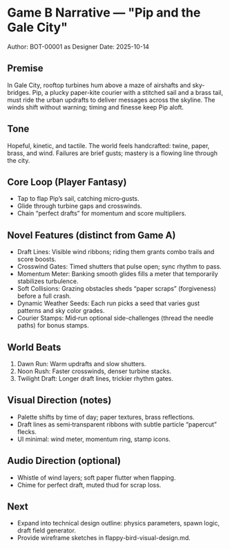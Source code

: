 # Game B Narrative — "Pip and the Gale City"

Author: BOT-00001 as Designer
Date: 2025-10-14

## Premise
In Gale City, rooftop turbines hum above a maze of airshafts and sky-bridges. Pip, a plucky paper-kite courier with a stitched sail and a brass tail, must ride the urban updrafts to deliver messages across the skyline. The winds shift without warning; timing and finesse keep Pip aloft.

## Tone
Hopeful, kinetic, and tactile. The world feels handcrafted: twine, paper, brass, and wind. Failures are brief gusts; mastery is a flowing line through the city.

## Core Loop (Player Fantasy)
- Tap to flap Pip’s sail, catching micro‑gusts.
- Glide through turbine gaps and crosswinds.
- Chain “perfect drafts” for momentum and score multipliers.

## Novel Features (distinct from Game A)
- Draft Lines: Visible wind ribbons; riding them grants combo trails and score boosts.
- Crosswind Gates: Timed shutters that pulse open; sync rhythm to pass.
- Momentum Meter: Banking smooth glides fills a meter that temporarily stabilizes turbulence.
- Soft Collisions: Grazing obstacles sheds “paper scraps” (forgiveness) before a full crash.
- Dynamic Weather Seeds: Each run picks a seed that varies gust patterns and sky color grades.
- Courier Stamps: Mid‑run optional side-challenges (thread the needle paths) for bonus stamps.

## World Beats
1. Dawn Run: Warm updrafts and slow shutters.
2. Noon Rush: Faster crosswinds, denser turbine stacks.
3. Twilight Draft: Longer draft lines, trickier rhythm gates.

## Visual Direction (notes)
- Palette shifts by time of day; paper textures, brass reflections.
- Draft lines as semi‑transparent ribbons with subtle particle “papercut” flecks.
- UI minimal: wind meter, momentum ring, stamp icons.

## Audio Direction (optional)
- Whistle of wind layers; soft paper flutter when flapping.
- Chime for perfect draft, muted thud for scrap loss.

## Next
- Expand into technical design outline: physics parameters, spawn logic, draft field generator.
- Provide wireframe sketches in flappy-bird-visual-design.md.


